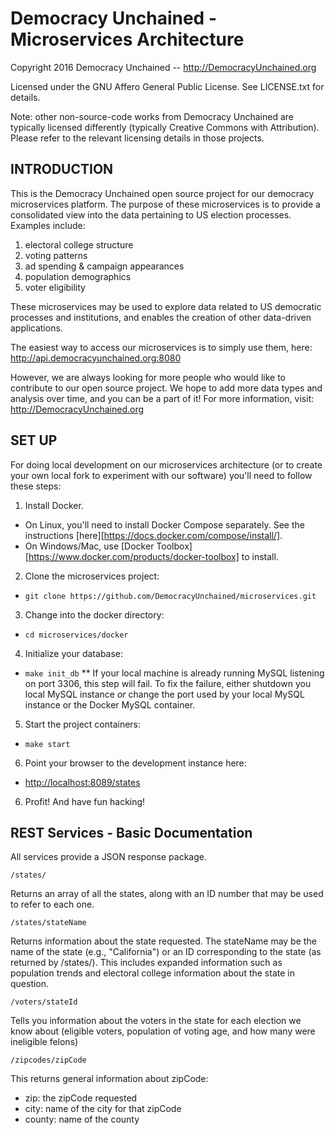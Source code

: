 # Democracy Unchained - Microservices Architecture

Copyright 2016 Democracy Unchained -- http://DemocracyUnchained.org

Licensed under the GNU Affero General Public License. See LICENSE.txt for details.

Note: other non-source-code works from Democracy Unchained are typically licensed differently (typically Creative Commons with Attribution).  Please refer to the relevant licensing details in those projects.

## INTRODUCTION

This is the Democracy Unchained open source project for our democracy microservices platform. The purpose of these microservices is to provide a consolidated view into the data pertaining to US election processes.
Examples include:

1. electoral college structure
2. voting patterns
3. ad spending & campaign appearances
4. population demographics
5. voter eligibility

These microservices may be used to explore data related to US democratic processes and institutions, and enables the creation of other data-driven applications.

The easiest way to access our microservices is to simply use them, here: http://api.democracyunchained.org:8080

However, we are always looking for more people who would like to contribute to our open source project. We hope to add more data types and analysis over time, and you can be a part of it!  For more information, visit:
http://DemocracyUnchained.org

## SET UP

For doing local development on our microservices architecture (or to create your own local fork to experiment with our software) you'll need to follow these steps:

1. Install Docker.
  * On Linux, you'll need to install Docker Compose separately. See the instructions [here][https://docs.docker.com/compose/install/].
  * On Windows/Mac, use [Docker Toolbox][https://www.docker.com/products/docker-toolbox] to install.
2. Clone the microservices project:
  * `git clone https://github.com/DemocracyUnchained/microservices.git`
3. Change into the docker directory:
  * `cd microservices/docker`
4. Initialize your database:
  * `make init_db`
  ** If your local machine is already running MySQL listening on port 3306, this step will fail. To fix the failure, either shutdown you local MySQL instance *or* change the port used by your local MySQL instance or the Docker MySQL container.
5. Start the project containers:
  * `make start`
6. Point your browser to the development instance here:
  * <http://localhost:8089/states>
6. Profit! And have fun hacking!

## REST Services - Basic Documentation

All services provide a JSON response package.

`/states/`

Returns an array of all the states, along with an ID number that may be used to refer to each one.

`/states/stateName`

Returns information about the state requested.  The stateName may be the name of the state (e.g., "California") or an ID corresponding to the state (as returned by /states/).  This includes expanded information such as population trends and electoral college information about the state in question.

`/voters/stateId`

Tells you information about the voters in the state for each election we know about (eligible voters, population of voting age, and how many were ineligible felons)

`/zipcodes/zipCode`

This returns general information about zipCode:

* zip: the zipCode requested
* city:	name of the city for that zipCode
* county: name of the county
